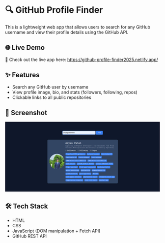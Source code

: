 # 🔍 GitHub Profile Finder

This is a lightweight web app that allows users to search for any GitHub username and view their profile details using the GitHub API.

## 🌐 Live Demo
🔗 Check out the live app here: https://github-profile-finder2025.netlify.app/

## ✨ Features

- Search any GitHub user by username
- View profile image, bio, and stats (followers, following, repos)
- Clickable links to all public repositories

## 📸 Screenshot

![screenshot](screenshot.png)

## 🛠️ Tech Stack

- HTML
- CSS
- JavaScript (DOM manipulation + Fetch API)
- GitHub REST API
